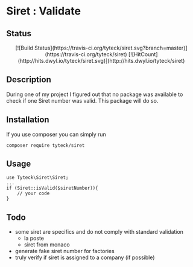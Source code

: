 # Siret : Validate

## Status
<div align="center">
[![Build Status](https://travis-ci.org/tyteck/siret.svg?branch=master)](https://travis-ci.org/tyteck/siret)
[![HitCount](http://hits.dwyl.io/tyteck/siret.svg)](http://hits.dwyl.io/tyteck/siret)
</div>

## Description
During one of my project I figured out that no package was available to check if one 
Siret number was valid. This package will do so.

## Installation
If you use composer you can simply run 
```
composer require tyteck/siret
```

## Usage
```
use Tyteck\Siret\Siret;
...
if (Siret::isValid($siretNumber)){
    // your code
}
```

## Todo
* some siret are specifics and do not comply with standard validation
    * la poste
    * siret from monaco
* generate fake siret number for factories
* truly verify if siret is assigned to a company (if possible)